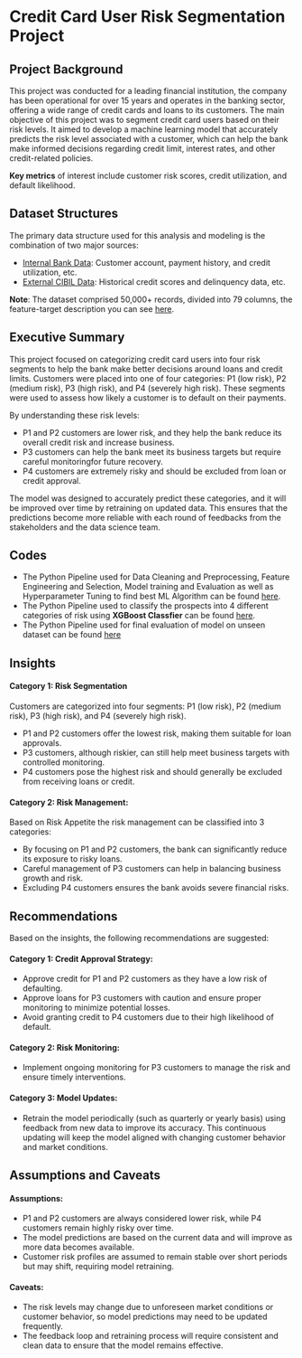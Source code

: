 # Credit Card User Risk Segmentation Project

## Project Background
This project was conducted for a leading financial institution, the company has been operational for over 15 years and operates in the banking sector, offering a wide range of credit cards and loans to its customers. The main objective of this project was to segment credit card users based on their risk levels. It aimed to develop a machine learning  model that accurately predicts the risk level associated with a customer, which can help the bank make informed decisions regarding credit limit, interest rates, and other credit-related policies.

**Key metrics** of interest include customer risk scores, credit utilization, and default likelihood. 

## Dataset Structures 

The primary data structure used for this analysis and modeling is the combination of two major sources:

* [Internal Bank Data](https://github.com/nikitaprasad21/Credit-Risk-Modeling/blob/main/data/bank_data.xlsx): Customer account, payment history, and credit utilization, etc.
* [External CIBIL Data](https://github.com/nikitaprasad21/Credit-Risk-Modeling/blob/main/data/cibil_data.xlsx): Historical credit scores and delinquency data, etc.

**Note**: The dataset comprised 50,000+ records, divided into 79 columns, the feature-target description you can see [here](https://github.com/nikitaprasad21/Credit-Risk-Modeling/blob/main/data/Features_Target_Description.txt).

## Executive Summary

This project focused on categorizing credit card users into four risk segments to help the bank make better decisions around loans and credit limits. Customers were placed into one of four categories: P1 (low risk), P2 (medium risk), P3 (high risk), and P4 (severely high risk). These segments were used to assess how likely a customer is to default on their payments.

By understanding these risk levels:

* P1 and P2 customers are lower risk, and they help the bank reduce its overall credit risk and increase business.
* P3 customers can help the bank meet its business targets but require careful monitoringfor future recovery.
* P4 customers are extremely risky and should be excluded from loan or credit approval.

The model was designed to accurately predict these categories, and it will be improved over time by retraining on updated data. This ensures that the predictions become more reliable with each round of feedbacks from the stakeholders and the data science team.

## Codes
- The Python Pipeline used for Data Cleaning and Preprocessing, Feature Engineering and Selection, Model training and Evaluation as well as Hyperparameter Tuning to find best ML Algorithm can be found [here](https://github.com/nikitaprasad21/Credit-Risk-Modeling/blob/main/notebooks/credit_risk_modeling.ipynb).
- The Python Pipeline used to classify the prospects into 4 different categories of risk using **XGBoost Classfier** can be found [here](https://github.com/nikitaprasad21/Credit-Risk-Modeling/blob/main/notebooks/credit_risk_pipeline.ipynb).
- The Python Pipeline used for final evaluation of model on unseen dataset can be found [here](https://github.com/nikitaprasad21/Credit-Risk-Modeling/blob/main/notebooks/output_risk_pipeline.ipynb)


## Insights 
#### Category 1: Risk Segmentation

Customers are categorized into four segments: P1 (low risk), P2 (medium risk), P3 (high risk), and P4 (severely high risk).
* P1 and P2 customers offer the lowest risk, making them suitable for loan approvals.
* P3 customers, although riskier, can still help meet business targets with controlled monitoring.
* P4 customers pose the highest risk and should generally be excluded from receiving loans or credit.

#### Category 2: Risk Management:

Based on Risk Appetite the risk management can be classified into 3 categories:

* By focusing on P1 and P2 customers, the bank can significantly reduce its exposure to risky loans.
* Careful management of P3 customers can help in balancing business growth and risk.
* Excluding P4 customers ensures the bank avoids severe financial risks.

## Recommendations

Based on the insights, the following recommendations are suggested:

#### Category 1: Credit Approval Strategy:

* Approve credit for P1 and P2 customers as they have a low risk of defaulting.
* Approve loans for P3 customers with caution and ensure proper monitoring to minimize potential losses.
* Avoid granting credit to P4 customers due to their high likelihood of default.

#### Category 2: Risk Monitoring:

* Implement ongoing monitoring for P3 customers to manage the risk and ensure timely interventions.
  
#### Category 3: Model Updates:

* Retrain the model periodically (such as quarterly or yearly basis) using feedback from new data to improve its accuracy. This continuous updating will keep the model aligned with changing customer behavior and market conditions.

## Assumptions and Caveats
#### Assumptions:

* P1 and P2 customers are always considered lower risk, while P4 customers remain highly risky over time.
* The model predictions are based on the current data and will improve as more data becomes available.
* Customer risk profiles are assumed to remain stable over short periods but may shift, requiring model retraining.
  
#### Caveats:

* The risk levels may change due to unforeseen market conditions or customer behavior, so model predictions may need to be updated frequently.
* The feedback loop and retraining process will require consistent and clean data to ensure that the model remains effective.

